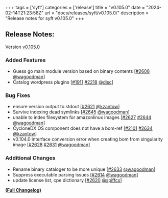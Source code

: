 +++
tags = ['syft']
categories = ['release']
title = "v0.105.0"
date = "2024-02-14T21:23:58Z"
url = "docs/releases/syft/v0.105.0/"
description = "Release notes for syft v0.105.0"
+++

## Release Notes:
Version [v0.105.0](https://github.com/anchore/syft/releases/tag/v0.105.0)

### Added Features

- Guess go main module version based on binary contents [[#2608](https://github.com/anchore/syft/pull/2608) [@wagoodman](https://github.com/wagoodman)]
- Catalog wordpress plugins [[#1911](https://github.com/anchore/syft/issues/1911) [#2218](https://github.com/anchore/syft/pull/2218) [@disc](https://github.com/disc)]

### Bug Fixes

- ensure version output to stdout [[#2621](https://github.com/anchore/syft/pull/2621) [@kzantow](https://github.com/kzantow)]
- Survive indexing dead symlinks [[#2645](https://github.com/anchore/syft/pull/2645) [@wagoodman](https://github.com/wagoodman)]
- unable to index filesystem for amazonlinux images [[#2627](https://github.com/anchore/syft/issues/2627) [#2644](https://github.com/anchore/syft/pull/2644) [@wagoodman](https://github.com/wagoodman)]
- CycloneDX OS component does not have a bom-ref [[#2101](https://github.com/anchore/syft/issues/2101) [#2634](https://github.com/anchore/syft/pull/2634) [@kzantow](https://github.com/kzantow)]
- v0.104.0 interface conversion error when creating bom from singularity image [[#2628](https://github.com/anchore/syft/issues/2628) [#2631](https://github.com/anchore/syft/pull/2631) [@wagoodman](https://github.com/wagoodman)]

### Additional Changes

- Rename binary cataloger to be more unique [[#2633](https://github.com/anchore/syft/pull/2633) [@wagoodman](https://github.com/wagoodman)]
- Suppress executable parsing issues [[#2614](https://github.com/anchore/syft/pull/2614) [@wagoodman](https://github.com/wagoodman)]
- update license list, cpe dictionary [[#2620](https://github.com/anchore/syft/pull/2620) [@spiffcs](https://github.com/spiffcs)]

**[(Full Changelog)](https://github.com/anchore/syft/compare/v0.104.0...v0.105.0)**
